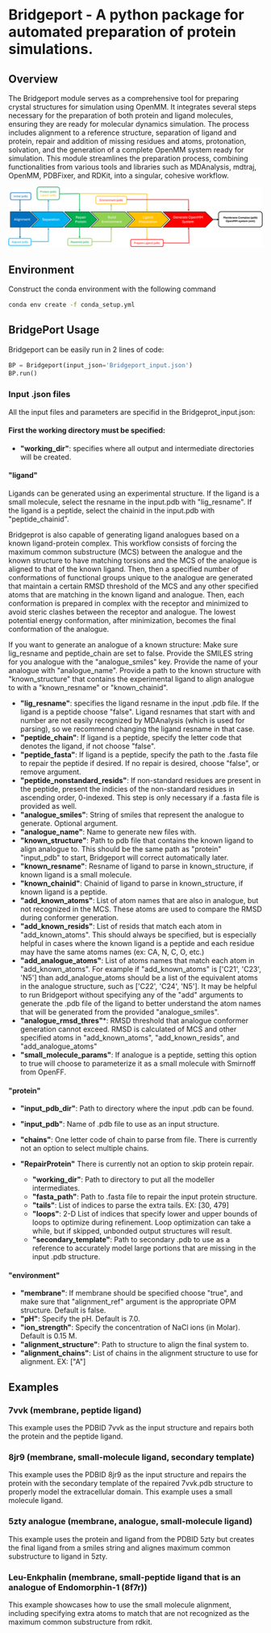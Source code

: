 # Bridgeport - A python package for automated preparation of protein simulations.
## Overview
The Bridgeport module serves as a comprehensive tool for preparing crystal structures for simulation using OpenMM. It integrates several steps necessary for the preparation of both protein and ligand molecules, ensuring they are ready for molecular dynamics simulation. The process includes alignment to a reference structure, separation of ligand and protein, repair and addition of missing residues and atoms, protonation, solvation, and the generation of a complete OpenMM system ready for simulation. This module streamlines the preparation process, combining functionalities from various tools and libraries such as MDAnalysis, mdtraj, OpenMM, PDBFixer, and RDKit, into a singular, cohesive workflow.

![alt text](https://github.com/CCBatIIT/Bridgeport/blob/main/Bridgeport_Flowchart.png)

## Environment
Construct the conda environment with the following command
```bash
conda env create -f conda_setup.yml
```

## BridgePort Usage 
Bridgeport can be easily run in 2 lines of code:

```python
BP = Bridgeport(input_json='Bridgeport_input.json')
BP.run()
```

### Input .json files
All the input files and parameters are specifid in the Bridgeprot_input.json:

#### First the working directory must be specified:
- **"working_dir"**: specifies where all output and intermediate directories will be created.

#### "ligand"
Ligands can be generated using an experimental structure. If the ligand is a small molecule, select the resname in the input.pdb with "lig_resname". If the ligand is a peptide, select the chainid in the input.pdb with "peptide_chainid". 

Bridgeprot is also capable of generating ligand analogues based on a known ligand-protein complex. This workflow consists of forcing the maximum common substructure (MCS) between the analogue and the known structure to have matching torsions and the MCS of the analogue is aligned to that of the known ligand. Then, then a specified number of conformations of functional groups unique to the analogue are generated that maintain a certain RMSD threshold of the MCS and any other specified atoms that are matching in the known ligand and analogue. Then, each conformation is prepared in complex with the receptor and minimized to avoid steric clashes between the receptor and analogue. The lowest potential energy conformation, after minimization, becomes the final conformation of the analogue. 

If you want to generate an analogue of a known structure: Make sure lig_resname and peptide_chain are set to false. Provide the SMILES string for you analogue with the "analogue_smiles" key. Provide the name of your analogue with "analogue_name". Provide a path to the known structure with "known_structure" that contains the experimental ligand to align analogue to with a "known_resname" or "known_chainid". 

- **"lig_resname"**: specifies the ligand resname in the input .pdb file. If the ligand is a peptide choose "false". Ligand resnames that start with and number are not easily recognized by MDAnalysis (which is used for parsing), so we recommend changing the ligand resname in that case.
- **"peptide_chain"**: If ligand is a peptide, specify the letter code that denotes the ligand, if not choose "false".
- **"peptide_fasta"**: If ligand is a peptide, specify the path to the .fasta file to repair the peptide if desired. If no repair is desired, choose "false", or remove argument.
- **"peptide_nonstandard_resids"**: If non-standard residues are present in the peptide, present the indicies of the non-standard residues in ascending order, 0-indexed. This step is only necessary if a .fasta file is provided as well. 
- **"analogue_smiles"**: String of smiles that represent the analogue to generate. Optional argument.
- **"analogue_name"**: Name to generate new files with. 
- **"known_structure"**: Path to pdb file that contains the known ligand to align analogue to. This should be the same path as "protein" "input_pdb" to start, Bridgeport will correct automatically later. 
- **"known_resname"**:  Resname of ligand to parse in known_structure, if known ligand is a small molecule.
- **"known_chainid"**: Chainid of ligand to parse in known_structure, if known ligand is a peptide.
- **"add_known_atoms"**: List of atom names that are also in analogue, but not recognized in the MCS. These atoms are used to compare the RMSD during conformer generation.
- **"add_known_resids"**: List of resids that match each atom in "add_known_atoms". This should always be specified, but is especially helpful in cases where the known ligand is a peptide and each residue may have the same atoms names (ex: CA, N, C, O, etc.)
- **"add_analogue_atoms"**: List of atoms names that match each atom in "add_known_atoms". For example if "add_known_atoms" is ['C21', 'C23', 'N5'] than add_analogue_atoms should be a list of the equivalent atoms in the analogue structure, such as ['C22', 'C24', 'N5']. It may be helpful to run Bridgeport without specifying any of the "add" arguments to generate the .pdb file of the ligand to better understand the atom names that will be generated from the provided "analogue_smiles". 
- **"analogue_rmsd_thres"***: RMSD threshold that analogue conformer generation cannot exceed. RMSD is calculated of MCS and other specified atoms in "add_known_atoms", "add_known_resids", and "add_analogue_atoms"
- **"small_molecule_params"**: If analogue is a peptide, setting this option to true will choose to parameterize it as a small molecule with Smirnoff from OpenFF. 

#### "protein"
- **"input_pdb_dir"**: Path to directory where the input .pdb can be found.
- **"input_pdb"**: Name of .pdb file to use as an input structure.
- **"chains"**: One letter code of chain to parse from file. There is currently not an option to select multiple chains. 

- **"RepairProtein"** There is currently not an option to skip protein repair.
    - **"working_dir"**: Path to directory to put all the modeller intermediates.
    - **"fasta_path"**: Path to .fasta file to repair the input protein structure.
    - **"tails"**: List of indices to parse the extra tails. EX: [30, 479]
    - **"loops"**: 2-D List of indices that specify lower and upper bounds of loops to optimize during refinement. Loop optimization can take a while, but if skipped, unbonded output structures will result. 
    - **"secondary_template"**: Path to secondary .pdb to use as a reference to accurately model large portions that are missing in the input .pdb structure. 

#### "environment" 
- **"membrane"**: If membrane should be specified choose "true", and make sure that "alignment_ref" argument is the appropriate OPM structure. Default is false. 
- **"pH"**: Specify the pH. Default is 7.0.
- **"ion_strength"**: Specify the concentration of NaCl ions (in Molar). Default is 0.15 M.
- **"alignment_structure"**: Path to structure to align the final system to.
- **"alignment_chains"**: List of chains in the alignment structure to use for alignment. EX: ["A"]

## Examples
### 7vvk (membrane, peptide ligand)
This example uses the PDBID 7vvk as the input structure and repairs both the protein and the peptide ligand. 

### 8jr9 (membrane, small-molecule ligand, secondary template)
This example uses the PDBID 8jr9 as the input structure and repairs the protein with the secondary template of the repaired 7vvk.pdb structure to properly model the extracellular domain. This example uses a small molecule ligand. 
### 5zty analogue (membrane, analogue, small-molecule ligand)
This example uses the protein and ligand from the PDBID 5zty but creates the final ligand from a smiles string and alignes maximum common substructure to ligand in 5zty.

### Leu-Enkphalin (membrane, small-peptide ligand that is an analogue of Endomorphin-1 (8f7r))
This example showcases how to use the small molecule alignment, including specifying extra atoms to match that are not recognized as the maximum common substructure from rdkit. 
